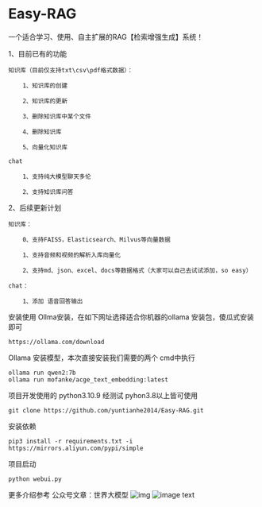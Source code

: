# Easy-RAG
一个适合学习、使用、自主扩展的RAG【检索增强生成】系统！

1、目前已有的功能

    知识库（目前仅支持txt\csv\pdf格式数据）：

        1、知识库的创建

        2、知识库的更新

        3、删除知识库中某个文件

        4、删除知识库

        5、向量化知识库

    chat

        1、支持纯大模型聊天多伦

        2、支持知识库问答

2、后续更新计划

    知识库：

        0、支持FAISS，Elasticsearch、Milvus等向量数据

        1、支持音频和视频的解析入库向量化

        2、支持md、json、excel、docs等数据格式（大家可以自己去试试添加，so easy）

    chat：

        1、添加 语音回答输出

安装使用
  Ollma安装，在如下网址选择适合你机器的ollama 安装包，傻瓜式安装即可
  
    https://ollama.com/download
  Ollama 安装模型，本次直接安装我们需要的两个 cmd中执行
  
    ollama run qwen2:7b
    ollama run mofanke/acge_text_embedding:latest
  项目开发使用的 python3.10.9  经测试 pyhon3.8以上皆可使用
  
    git clone https://github.com/yuntianhe2014/Easy-RAG.git
  安装依赖
  
    pip3 install -r requirements.txt -i  https://mirrors.aliyun.com/pypi/simple
  项目启动
  
    python webui.py

更多介绍参考 公众号文章：世界大模型
![img](https://github.com/yuntianhe2014/Easy-RAG/blob/main/img/%E5%BE%AE%E4%BF%A1%E5%9B%BE%E7%89%87_20240524180648.jpg)
![image text](https://github.com/yuntianhe2014/Easy-RAG/blob/main/img/%E5%BE%AE%E4%BF%A1%E5%9B%BE%E7%89%87_20240524180648.jpg)


